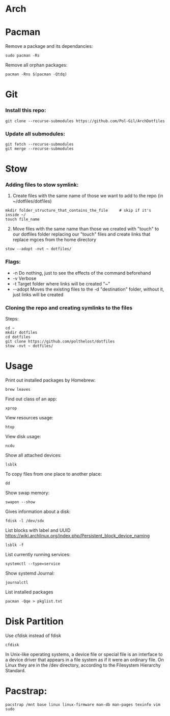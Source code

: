 

 
# Arch
# Pacman
Remove a package and its dependancies:
```
sudo pacman -Rs
```
Remove all orphan packages:
```
pacman -Rns $(pacman -Qtdq)
```
# Git
### Install this repo:
```
git clone --recurse-submodules https://github.com/Pol-Gil/ArchDotfiles
```
### Update all submodules:
```
git fetch --recurse-submodules
git merge --recurse-submodules
```

# Stow
### Adding files to stow symlink:

1. Create files with the same name of those we want to add to the repo
(in ~/dotfiles/dotfiles)
```
mkdir folder_structure_that_contains_the_file     # skip if it's inside ~/
touch file_name
```

2. Move files with the same name than those we created with "touch" to our dotfiles folder replacing our "touch" files and create links that replace mgces from the home directory
```
stow --adopt -nvt ~ dotfiles/ 

```
### Flags: 
* -n Do nothing, just to see the effects of the command beforehand
* -v Verbose 
* -t Target folder where links will be created "~"
* --adopt Moves the existing files to the -d "destination" folder, without it, just links will be created
### Cloning the repo and creating symlinks to the files 

Steps:
```
cd ~
mkdir dotfiles
cd dotfiles
git clone https://github.com/polthelost/dotfiles
stow -nvt ~ dotfiles/
```

# Usage

Print out installed packages by Homebrew:
```
brew leaves
```
Find out class of an app:
```
xprop
```
View resources usage:
```
htop
```
View disk usage:
```
ncdu
```
Show all attached devices:
```
lsblk
```
To copy files from one place to another place:
```
dd
```
Show swap memory:
```
swapon --show
```
Gives information about a disk:
```
fdisk -l /dev/sdx
```
List blocks with label and UUID
https://wiki.archlinux.org/index.php/Persistent_block_device_naming
```
lsblk -f
```
List currently running services:
```
systemctl --type=service
```
Show systemd Journal:
```
journalctl
```
List installed packages
```
pacman -Qqe > pkglist.txt
```

# Disk Partition
Use cfdisk instead of fdisk
```
cfdisk
```

In Unix-like operating systems, a device file or special file is an interface to a device driver that appears in a file system as if it were an ordinary file.
On Linux they are in the /dev directory, according to the Filesystem Hierarchy Standard.


# Pacstrap:
```
pacstrap /mnt base linux linux-firmware man-db man-pages texinfo vim sudo
```
